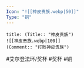 ```yaml
---
Icon: "![[神皮贵族.webp|50]]"
Type: "铜"
---
```

```ad-common-bronze-trophy
title: (Title:: "神皮贵族")
![[神皮贵族.webp|100]]
(Comment:: "打败神皮贵族")
```

#艾尔登法环/奖杯 #奖杯 #铜